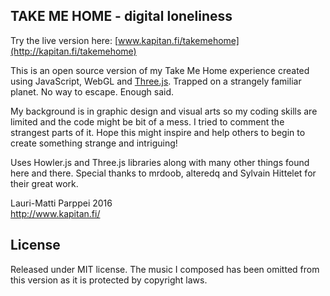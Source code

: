 ## TAKE ME HOME - digital loneliness

Try the live version here: [www.kapitan.fi/takemehome](http://kapitan.fi/takemehome)

This is an open source version of my Take Me Home experience created using JavaScript, WebGL and [Three.js](http://threejs.org). Trapped on a strangely familiar planet. No way to escape. Enough said.

My background is in graphic design and visual arts so my coding skills are limited and the code might be bit of a mess. I tried to comment the strangest parts of it. 
Hope this might inspire and help others to begin to create something strange and intriguing!

Uses Howler.js and Three.js libraries along with many other things found here and there. Special thanks to mrdoob, alteredq and Sylvain Hittelet for their great work.

Lauri-Matti Parppei 2016  
http://www.kapitan.fi/


## License

Released under MIT license. The music I composed has been omitted from this version as it is protected by copyright laws.
